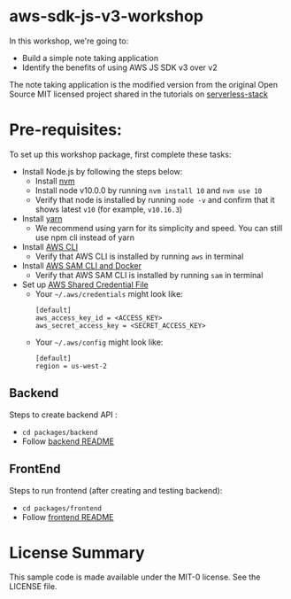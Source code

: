 # aws-sdk-js-v3-workshop

In this workshop, we're going to:

- Build a simple note taking application
- Identify the benefits of using AWS JS SDK v3 over v2

The note taking application is the modified version from the original Open Source MIT licensed project shared in the tutorials on [serverless-stack](http://serverless-stack.com)

# Pre-requisites:

To set up this workshop package, first complete these tasks:

- Install Node.js by following the steps below:
  - Install [nvm](https://github.com/nvm-sh/nvm#installation-and-update)
  - Install node v10.0.0 by running `nvm install 10` and `nvm use 10`
  - Verify that node is installed by running `node -v` and confirm that it shows latest `v10` (for example, `v10.16.3`)
- Install [yarn](https://yarnpkg.com/en/docs/install)
  - We recommend using yarn for its simplicity and speed. You can still use npm cli instead of yarn
- Install [AWS CLI](https://aws.amazon.com/cli/)
  - Verify that AWS CLI is installed by running `aws` in terminal
- Install [AWS SAM CLI and Docker](https://docs.aws.amazon.com/serverless-application-model/latest/developerguide/serverless-sam-cli-install.html)
  - Verify that AWS SAM CLI is installed by running `sam` in terminal
- Set up [AWS Shared Credential File](https://docs.aws.amazon.com/cli/latest/userguide/cli-configure-files.html)
  - Your `~/.aws/credentials` might look like:
    ```
    [default]
    aws_access_key_id = <ACCESS_KEY>
    aws_secret_access_key = <SECRET_ACCESS_KEY>
    ```
  - Your `~/.aws/config` might look like:
    ```
    [default]
    region = us-west-2
    ```

## Backend

Steps to create backend API :

- `cd packages/backend`
- Follow [backend README](./packages/backend/README.md)

## FrontEnd

Steps to run frontend (after creating and testing backend):

- `cd packages/frontend`
- Follow [frontend README](./packages/frontend/README.md)

# License Summary

This sample code is made available under the MIT-0 license. See the LICENSE file.
